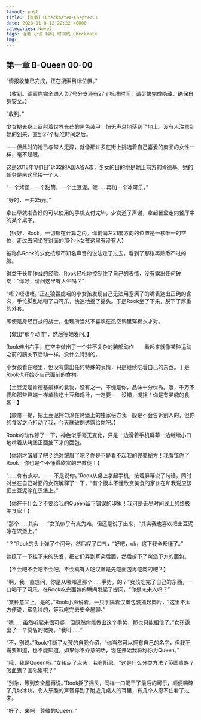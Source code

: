 ```yaml
---
layout: post
title: 【连载】《Checkmate》-Chapter.1
date: 2020-11-8 12:22:22 +0800
categories: Novel
tags: 连载 小说 科幻 时间线 Checkmate
img: 
---
```

## 第一章 B-Queen 00-00

“情报收集已完成，正在搜索目标位置。”

【收到。距离你完全进入负7号分支还有27个标准时间，请尽快完成隐藏，确保自身安全。】

“收到。”

少女褪去身上反射着世界光芒的黑色装甲，悄无声息地落到了地上。没有人注意到她的到来，直到27个标准时间之后。

——但此时的她已与常人无异，就像那许多在街上挑选着自己喜爱的商品的女性一样，毫不起眼。

这是2018年1月1日18:32的A国A省A市，少女的目的地是她正前方的肯德基。她的任务是来这里接一个人。

“一个烤堡，一个甜筒，一个土豆泥。嗯……再加一个冰可乐。”

“好的，一共25元。”

拿出早就准备好的可以使用的手机支付完毕，少女道了声谢，拿起餐盘走向餐厅中的某个桌子。

【很好，Rook，一切都在计算之内。你前偏左21度方向的位置是一楼唯一的空位，走过去问坐在对面的那个小女孩这里有没有人】

被称作Rook的少女按照不知名声音的说法走了过去，看到了那张再熟悉不过的脸。

得益于长期作战的经验，Rook轻松地控制住了自己的表情，没有露出任何破绽：“你好，请问这里有人坐吗？”

“唔？唔唔唔。”正在狼吞虎咽的小女孩发现自己无法用塞满了的嘴表达出正确的含义，手忙脚乱地喝了口可乐，快速地摇了摇头。于是Rook坐了下来，脱下了厚重的外套。

即使是身经百战的战士，也理所当然不喜欢在热空调里穿棉衣才对。

【做出“那个动作”，然后等她发问。】

Rook伸出右手，在空中做出了一个并不复杂的腕部动作——看起来就像某种运动之前的腕关节活动一样，没什么特别的。

小女孩看在眼里，但没有露出任何特殊的表情，只是继续吃着自己的东西。于是Rook也开始吃自己面前的食物。

【土豆泥是肯德基最棒的食物，没有之一。不愧是你，品味十分优秀。哦，千万不要和那些异端一样单独吃土豆和鸡汁，一定要——没错，搅拌！你是有灵魂的食客！】

【顺带一提，把土豆泥拌匀涂在烤堡上的独家秘方我一般是不会告诉别人的，但你的食客之心打动了我，今天就破例透露给你吧。】

Rook的动作顿了一下，神色似乎毫无变化，只是一边滑着手机屏幕一边继续小口地啃着从烤堡正面扯下来的面包。

【你刚才皱眉了吧？绝对皱眉了吧？你是不是看不起我的完美秘方！我看错你了Rook，你也是个不懂得欣赏的异教徒！】

“……你有点吵。——不是说你。”Rook从桌上拿起手机，按着屏幕说了句话，同时对坐在自己对面的女孩解释了一下，“有个根本不懂欣赏美食的家伙在和我说应该把土豆泥涂在汉堡上。”

【你在干什么？不要给我的Queen留下错误的印象！我可是无尽时间线上的终极美食家！】

“那个……其实……”女孩似乎有点为难，但还是说了出来，“其实我也喜欢把土豆泥涂在汉堡上。”

“？”Rook的头上弹了个问号，然后叹了口气，“好吧，ok，这下我全都懂了。”

她撩了一下挂下来的头发，把它们弄到耳朵后面，然后拆下了烤堡下方的面包。

【不会吧不会吧不会吧，不会真有人吃汉堡是先吃面包再吃肉的吧？】

“啊，我一直想问，你是从哪知道那个……手势，的？”女孩吃完了自己的东西，一口喝干了可乐，在Rook吃完面包的瞬间发起了提问，“你是未来人吗？”

“某种意义上，是的。”Rook小声说着，一只手隔着汉堡包装抓起肉片，“这里不太方便说，蛮危险的，等我吃完去安全屋聊。”

“嗯……虽然听起来很可疑，但既然你能做出这个手势，那也只能相信了。”女孩露出了一个莫名的微笑，“我叫……”

“不，别说。”Rook打断了女孩的自我介绍，“你当然可以拥有自己的名字，但我不需要知道，也不能知道。如果你不介意的话，现在开始我将称你为Queen。”

“哦，我是Queen吗。”女孩点了点头，若有所思，“这是什么分类方法？英国贵族？吸血鬼？国际象棋？”

“别急，等到安全屋再说。”Rook摇了摇头，同样一口喝干了最后的可乐，顺便嚼碎了几块冰块。令人牙酸的声音穿到了附近几桌人的耳里，有几个人忍不住看了过来。

“好了，来吧，尊敬的Queen。”